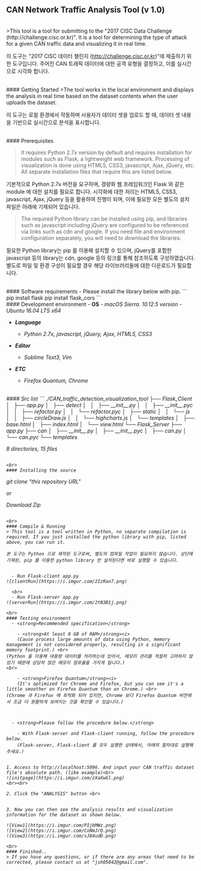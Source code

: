 ## CAN Network Traffic Analysis Tool (v 1.0)
<br>
>This tool is a tool for submitting to the "2017 CISC Data Challenge (http://challenge.cisc.or.kr)". It is a tool for determining the type of attack for a given CAN traffic data and visualizing it in real time.

이 도구는 "2017 CISC 데이터 챌린지 (http://challenge.cisc.or.kr)"에 제출하기 위한 도구입니다. 주어진 CAN 트래픽 데이터에 대한 공격 유형을 결정하고, 이를 실시간으로 시각화 합니다.


<br>
#### Getting Started
>The tool works in the local environment and displays the analysis in real time based on the dataset contents when the user uploads the dataset.

이 도구는 로컬 환경에서 작동하며 사용자가 데이터 셋을 업로드 할 때, 데이터 셋 내용을 기반으로 실시간으로 분석을 표시합니다.


<br>
#### Prerequisites

> It requires Python 2.7x version by default and requires installation for modules such as Flask, a lightweight web framework. Processing of visualization is done using HTML5, CSS3, javascript, Ajax, jQuery, etc. All separate installation files that require this are listed below.

기본적으로 Python 2.7x 버전을 요구하며, 경량화 웹 프레임워크인 Flask 와 같은 module 에 대한 설치를 필요로 합니다. 시각화에 대한 처리는 HTML5, CSS3, javascript, Ajax, jQuery 등을 활용하여 진행이 되며, 이에 필요한 모든 별도의 설치 파일은 아래에 기재되어 있습니다.
<br>

> The required Python library can be installed using pip, and libraries such as javascript including jQuery are configured to be referenced via links such as cdn and google. If you need file and environment configuration separately, you will need to download the libraries.

필요한 Python library는 pip 를 이용해 설치할 수 있으며, jQuery를 포함한 javascript 등의 library는 cdn, google 등의 링크를 통해 참조하도록 구성하였습니다. 별도로 파일 및 환경 구성이 필요할 경우 해당 라이브러리들에 대한 다운로드가 필요합니다.

<br>
#### Software requirements
  - Please install the library below with pip.
```
pip install flask
pip install flask_cors
```


<br>
#### Development environment
- <strong>OS</strong>
  - <i> macOS Sierra. 10.12.5 version
  - <i> Ubuntu 16.04 LTS x64


- <strong>Language</strong>
  - <i> Python 2.7x, javascript, jQuery, Ajax,  HTML5, CSS3


- <strong>Editor</strong>
  - <i> Sublime Text3, Vim


- <strong>ETC</strong>
  - <i> Firefox Quantum, Chrome


<br>
#### Src list
```
./CAN_traffic_detection_visualization_tool
├── Flask_Client
│   ├── app.py
│   ├── detect
│   │   ├── __init__.py
│   │   ├── __init__.pyc
│   │   ├── refactor.py
│   │   └── refactor.pyc
│   ├── static
│   │   └── js
│   │       ├── circleDraw.js
│   │       └── highcharts.js
│   └── templates
│       ├── base.html
│       ├── index.html
│       └── view.html
└── Flask_Server
    ├── app.py
    ├── can
    │   ├── __init__.py
    │   ├── __init__.pyc
    │   ├── can.py
    │   └── can.pyc
    └── templates

8 directories, 15 files
```

<br>
#### Installing the source
```
git clone "this repository URL"

  or

Download Zip
```

<br>
#### Compile & Running
> This tool is a tool written in Python, no separate compilation is required. If you just installed the python library with pip, listed above, you can run it.

본 도구는 Python 으로 제작된 도구로써, 별도의 컴파일 작업이 필요하지 않습니다. 상단에 기재된, pip 를 이용한 python library 만 설치된다면 바로 실행할 수 있습니다.


  - Run Flask-client app.py
![clientRun](https://i.imgur.com/2IzRan7.png)

  <br>
  - Run Flask-server app.py
![serverRun](https://i.imgur.com/2tN3B1j.png)

<br>
#### Testing environment
  - <strong>Recommended specification</strong>

    - <strong>At least 8 GB of RAM</strong><i>
    (Cause process large amounts of data using Python, memory management is not considered properly, resulting in a significant memory footprint.) <br>
(Python 을 이용해 대용량 데이터를 처리하는데 있어서, 메모리 관리를 적절히 고려하지 않았기 때문에 상당히 많은 메모리 점유율을 가지게 됩니다.)
<br>

    - <strong>Firefox Quantum</strong><i>
    (It's optimized for Chrome and Firefox, but you can see it's a little smoother on Firefox Quantum than on Chrome.) <br>
(Chrome 과 Firefox 에 최적화 되어 있지만, Chrome 보다 Firefox Quantum 버전에서 조금 더 원활하게 보여지는 것을 확인할 수 있습니다.)



  - <strong>Please follow the procedure below.</strong>

    - With Flask-server and Flask-client running, follow the procedure below.
    (Flask-server, Flask-client 를 모두 실행한 상태에서, 아래의 절차대로 실행해주세요.)


1. Access to http://localhost:5096. And input your CAN traffic dataset file's absolute path. (like example)<br>
![initpage](https://i.imgur.com/zXaXwGl.png)
<br><br>

2. Click the "ANALYSIS" button <br>


3. Now you can then see the analysis results and visualization information for the dataset as shown below.

![View1](https://i.imgur.com/PIjbMWz.png)
![View2](https://i.imgur.com/CoNmJrQ.png)
![View3](https://i.imgur.com/sJ84udD.png)

<br>
#### Finished..
> If you have any questions, or if there are any areas that need to be corrected, please contact us at "jsh05042@gmail.com".
